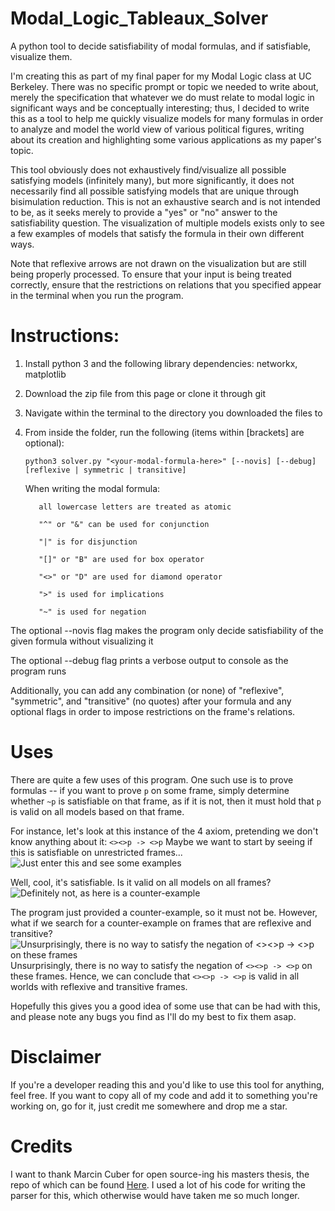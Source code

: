 # Modal_Logic_Tableaux_Solver
A python tool to decide satisfiability of modal formulas, and if satisfiable, visualize them.

I'm creating this as part of my final paper for my Modal Logic class at UC Berkeley. There was no specific prompt or topic we needed to write about, merely the specification that whatever we do must relate to modal logic in significant ways and be conceptually interesting; thus, I decided to write this as a tool to help me quickly visualize models for many formulas in order to analyze and model the world view of various political figures, writing about its creation and highlighting some various applications as my paper's topic.

This tool obviously does not exhaustively find/visualize all possible satisfying models (infinitely many), but more significantly, it does not necessarily find all possible satisfying models that are unique through bisimulation reduction. This is not an exhaustive search and is not intended to be, as it seeks merely to provide a "yes" or "no" answer to the satisfiability question. The visualization of multiple models exists only to see a few examples of models that satisfy the formula in their own different ways.

Note that reflexive arrows are not drawn on the visualization but are still being properly processed. To ensure that your input is being treated correctly, ensure that the restrictions on relations that you specified appear in the terminal when you run the program.

# Instructions:
1. Install python 3 and the following library dependencies: networkx, matplotlib

2. Download the zip file from this page or clone it through git

3. Navigate within the terminal to the directory you downloaded the files to

4. From inside the folder, run the following (items within [brackets] are optional):

       python3 solver.py "<your-modal-formula-here>" [--novis] [--debug] [reflexive | symmetric | transitive]
        
   When writing the modal formula:
   
          all lowercase letters are treated as atomic
          
          "^" or "&" can be used for conjunction
          
          "|" is for disjunction
          
          "[]" or "B" are used for box operator
          
          "<>" or "D" are used for diamond operator
          
          ">" is used for implications
          
          "~" is used for negation
          
  The optional --novis flag makes the program only decide satisfiability of the given formula without visualizing it
  
  The optional --debug flag prints a verbose output to console as the program runs
  
  Additionally, you can add any combination (or none) of "reflexive", "symmetric", and "transitive" (no quotes) after your formula and any optional flags in order to impose restrictions on the frame's relations.
  
# Uses
There are quite a few uses of this program. One such use is to prove formulas -- if you want to prove `p` on some frame, simply determine whether `~p` is satisfiable on that frame, as if it is not, then it must hold that `p` is valid on all models based on that frame.

For instance, let's look at this instance of the 4 axiom, pretending we don't know anything about it: `<><>p -> <>p`
Maybe we want to start by seeing if this is satisfiable on unrestricted frames...
![Just enter this and see some examples](https://i.imgur.com/vW5AHNT.png)

Well, cool, it's satisfiable. Is it valid on all models on all frames?
![Definitely not, as here is a counter-example](https://i.imgur.com/b1oLVDI.png)

The program just provided a counter-example, so it must not be.
However, what if we search for a counter-example on frames that are reflexive and transitive?
![Unsurprisingly, there is no way to satisfy the negation of <><>p -> <>p on these frames](https://i.imgur.com/8R5WtNE.png) Unsurprisingly, there is no way to satisfy the negation of `<><>p -> <>p` on these frames. Hence, we can conclude that `<><>p -> <>p` is valid in all worlds with reflexive and transitive frames.

Hopefully this gives you a good idea of some use that can be had with this, and please note any bugs you find as I'll do my best to fix them asap.

# Disclaimer
If you're a developer reading this and you'd like to use this tool for anything, feel free. If you want to copy all of my code and add it to something you're working on, go for it, just credit me somewhere and drop me a star. 

# Credits
I want to thank Marcin Cuber for open source-ing his masters thesis, the repo of which can be found [Here](https://github.com/marcincuber). I used a lot of his code for writing the parser for this, which otherwise would have taken me so much longer.
